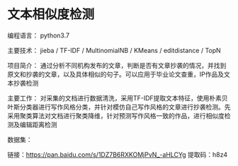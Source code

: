# 文本相似度检测

编程语言：
python3.7

主要技术：
jieba / TF-IDF / MultinomialNB / KMeans / editdistance / TopN

项目简介：
通过分析不同机构发布的文章，判断是否有文章抄袭的情况，并找到原文和抄袭的文章，以及具体相似的句子。可以应用于毕业论文查重，IP作品及文本抄袭检测

主要工作：
对采集的文档进行数据清洗，采用TF-IDF提取文本特征，使用朴素贝叶斯分类器进行写作风格分类，并针对模仿自己写作风格的文章进行抄袭检测。先采用聚类算法对文档进行聚类降维，针对预测写作风格一致的作品，进行相似度检测及编辑距离检测

数据集：

链接：https://pan.baidu.com/s/1DZ7B6RXKOMjPvN_-aHLCYg 
提取码：h8z4
